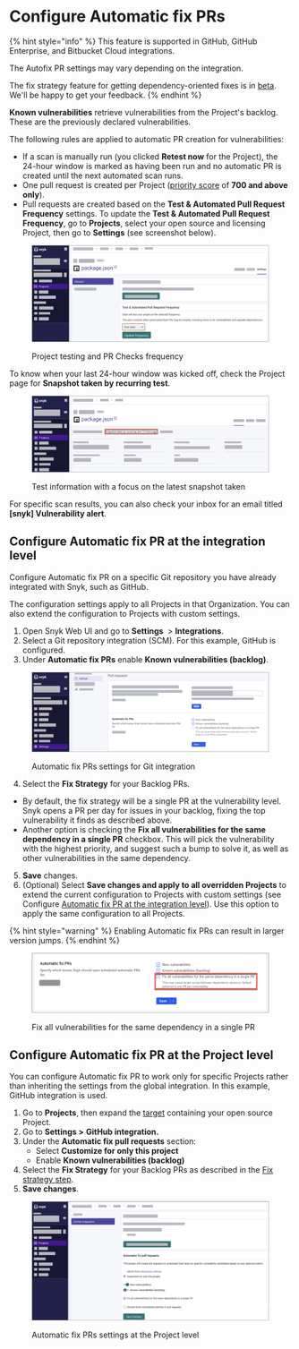 # Configure Automatic fix PRs

{% hint style="info" %}
This feature is supported in GitHub, GitHub Enterprise, and Bitbucket Cloud integrations.



The Autofix PR settings may vary depending on the integration.



The fix strategy feature for getting dependency-oriented fixes is in [beta](../../../more-info/snyk-feature-release-process.md). We'll be happy to get your feedback.
{% endhint %}

**Known vulnerabilities** retrieve vulnerabilities from the Project's backlog. These are the previously declared vulnerabilities.

The following rules are applied to automatic PR creation for vulnerabilities:

* If a scan is manually run (you clicked **Retest now** for the Project), the 24-hour window is marked as having been run and no automatic PR is created until the next automated scan runs.
* One pull request is created per Project ([priority score](../../../manage-issues/issue-management/priority-score.md) of **700 and above only**).
* Pull requests are created based on the **Test & Automated Pull Request Frequency** settings. To update the **Test & Automated Pull Request Frequency**, go to **Projects**, select your open source and licensing Project, then go to **Settings** (see screenshot below).

<figure><img src="../../../.gitbook/assets/Project testing and PR Checks frequency.png" alt="Project testing and PR Checks frequency."><figcaption><p>Project testing and PR Checks frequency</p></figcaption></figure>

To know when your last 24-hour window was kicked off, check the Project page for **Snapshot taken by recurring test**.&#x20;

<figure><img src="../../../.gitbook/assets/Test information with a focus on the latest snapshot taken.png" alt="Test information with focus on the latest snapshot taken."><figcaption><p>Test information with a focus on the latest snapshot taken</p></figcaption></figure>

For specific scan results, you can also check your inbox for an email titled **\[snyk] Vulnerability alert**.

## Configure Automatic fix PR at the integration level

Configure Automatic fix PR on a specific Git repository you have already integrated with Snyk, such as GitHub.

The configuration settings apply to all Projects in that Organization. You can also extend the configuration to Projects with custom settings.

1. Open Snyk Web UI and go to **Settings** <img src="../../../.gitbook/assets/cog_icon.png" alt="" data-size="line"> > **Integrations**.
2. Select a Git repository integration (SCM). For this example, GitHub is configured.
3. Under **Automatic fix PRs** enable **Known vulnerabilities (backlog)**.

<figure><img src="../../../.gitbook/assets/Automatic fix PRs settings for Git integration.png" alt="Automatic fix PRs settings for Git integration."><figcaption><p>Automatic fix PRs settings for Git integration</p></figcaption></figure>

4. Select the **Fix Strategy** for your Backlog PRs.

* By default, the fix strategy will be a single PR at the vulnerability level. Snyk opens a PR per day for issues in your backlog, fixing the top vulnerability it finds as described above.
* Another option is checking the **Fix all vulnerabilities for the same dependency in a single PR** checkbox. This will pick the vulnerability with the highest priority, and suggest such a bump to solve it, as well as other vulnerabilities in the same dependency.

5. **Save** changes.
6. (Optional) Select **Save changes and apply to all overridden Projects** to extend the current configuration to Projects with custom settings (see Configure [Automatic fix PR at the integration level](fix-pull-requests-for-known-vulnerabilities-backlog.md#configure-automatic-fix-pr-at-the-project-level)). Use this option to apply the same configuration to all Projects.

{% hint style="warning" %}
Enabling Automatic fix PRs can result in larger version jumps.
{% endhint %}

<figure><img src="../../../.gitbook/assets/Fix all vulnerabilities for the same dependency in a single PR.png" alt="Fix all vulnerabilities for the same dependency in a single PR."><figcaption><p>Fix all vulnerabilities for the same dependency in a single PR</p></figcaption></figure>

## Configure Automatic fix PR at the Project level

You can configure Automatic fix PR to work only for specific Projects rather than inheriting the settings from the global integration. In this example, GitHub integration is used.

1. Go to **Projects**, then expand the [target](../../../manage-issues/introduction-to-snyk-projects/#target) containing your open source Project.
2. Go to **Settings >** **GitHub integration.**
3. Under the **Automatic fix pull requests** section:
   * Select **Customize for only this project**
   * Enable **Known vulnerabilities (backlog)**
4. Select the **Fix Strategy** for your Backlog PRs as described in the [Fix strategy step](fix-pull-requests-for-known-vulnerabilities-backlog.md#configure-automatic-fix-pr-at-the-integration-level).
5. **Save changes**.

<figure><img src="../../../.gitbook/assets/Automatic fix PRs settings at the Project level.png" alt="Automatic fix PRs settings at the Project level."><figcaption><p>Automatic fix PRs settings at the Project level</p></figcaption></figure>

